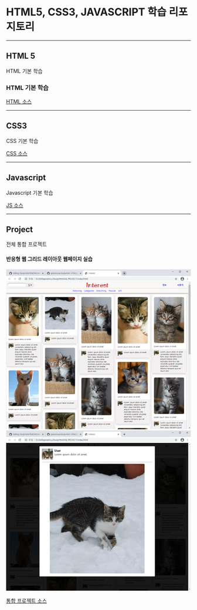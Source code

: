 # HTML5, CSS3, JAVASCRIPT 학습 리포지토리

------------------------
## HTML 5
HTML 기본 학습

### HTML 기본 학습
[HTML 소스](01_HTML)

------------------------
## CSS3
CSS 기본 학습    


[CSS 소스](02_CSS)

------------------------
## Javascript
Javascript 기본 학습


[JS 소스](03_JS)

------------------------
## Project
전체 통합 프로젝트

#### 반응형 웹 그리드 레이아웃 웹페이지 실습
![결과1](ref_images/result_01.png "전체 레이아웃")
![결과2](ref_images/result_02.png "팝업 레이아웃")


[통합 프로젝트 소스](04_PROJECT)
